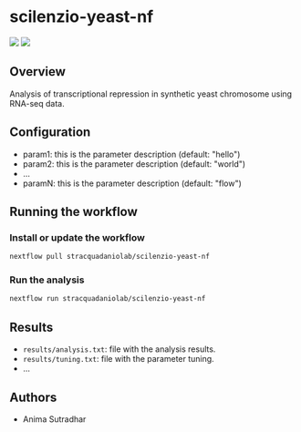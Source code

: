 # scilenzio-yeast-nf

![](https://img.shields.io/badge/current_version-0.1.1-blue)
![](https://github.com/stracquadaniolab/scilenzio-yeast-nf/workflows/build/badge.svg)
## Overview
Analysis of transcriptional repression in synthetic yeast chromosome using RNA-seq data.

## Configuration

- param1: this is the parameter description (default: "hello")
- param2: this is the parameter description (default: "world")
- ...
- paramN: this is the parameter description (default: "flow")

## Running the workflow

### Install or update the workflow

```bash
nextflow pull stracquadaniolab/scilenzio-yeast-nf
```

### Run the analysis

```bash
nextflow run stracquadaniolab/scilenzio-yeast-nf
```

## Results

- `results/analysis.txt`: file with the analysis results.
- `results/tuning.txt`: file with the parameter tuning.
- ...

## Authors

- Anima Sutradhar
